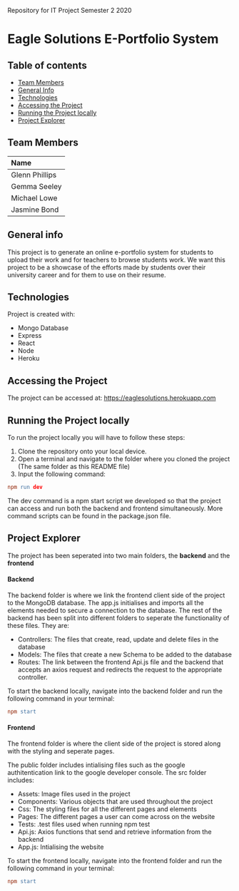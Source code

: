 Repository for IT Project Semester 2 2020

# Eagle Solutions E-Portfolio System

## Table of contents
* [Team Members](#team-members)
* [General Info](#general-info)
* [Technologies](#technologies)
* [Accessing the Project](#accessing-the-project)
* [Running the Project locally](#running-the-project-locally)
* [Project Explorer](#project-explorer)


## Team Members

| Name |
| :--- |
| Glenn Phillips |
| Gemma Seeley |
| Michael Lowe |
| Jasmine Bond |

## General info
This project is to generate an online e-portfolio system for students to upload their work and for teachers to browse students work. We want this project to be a showcase of the efforts made by students over their university career and for them to use on their resume.

## Technologies
Project is created with:
* Mongo Database
* Express
* React
* Node
* Heroku

## Accessing the Project
The project can be accessed at: https://eaglesolutions.herokuapp.com


## Running the Project locally

To run the project locally you will have to follow these steps:
1. Clone the repository onto your local device. 
2. Open a terminal and navigate to the folder where you cloned the project (The same folder as this README file)
3. Input the following command: 
```Lex
npm run dev
```

The dev command is a npm start script we developed so that the project can access and run both the backend and frontend simultaneously.
More command scripts can be found in the package.json file.


## Project Explorer

The project has been seperated into two main folders, the **backend** and the **frontend** 

#### Backend
The backend folder is where we link the frontend client side of the project to the MongoDB database. The app.js initialises and imports all the elements needed to secure a connection to the database. 
The rest of the backend has been split into different folders to seperate the functionality of these files. They are:
* Controllers: The files that create, read, update and delete files in the database
* Models: The files that create a new Schema to be added to the database
* Routes: The link between the frontend Api.js file and the backend that accepts an axios request and redirects the request to the appropriate controller.

To start the backend locally, navigate into the backend folder and run the following command in your terminal:
```Lex
npm start
```

#### Frontend
The frontend folder is where the client side of the project is stored along with the styling and seperate pages. 

The public folder includes intialising files such as the google authitentication link to the google developer console.
The src folder includes:
* Assets: Image files used in the project
* Components: Various objects that are used throughout the project
* Css: The styling files for all the different pages and elements
* Pages: The different pages a user can come across on the website
* Tests: .test files used when running npm test
* Api.js: Axios functions that send and retrieve information from the backend
* App.js: Intialising the website

To start the frontend locally, navigate into the frontend folder and run the following command in your terminal:
```Lex
npm start
```
